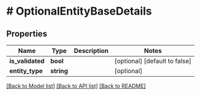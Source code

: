 # # OptionalEntityBaseDetails

## Properties

Name | Type | Description | Notes
------------ | ------------- | ------------- | -------------
**is_validated** | **bool** |  | [optional] [default to false]
**entity_type** | **string** |  | [optional]

[[Back to Model list]](../../README.md#models) [[Back to API list]](../../README.md#endpoints) [[Back to README]](../../README.md)
